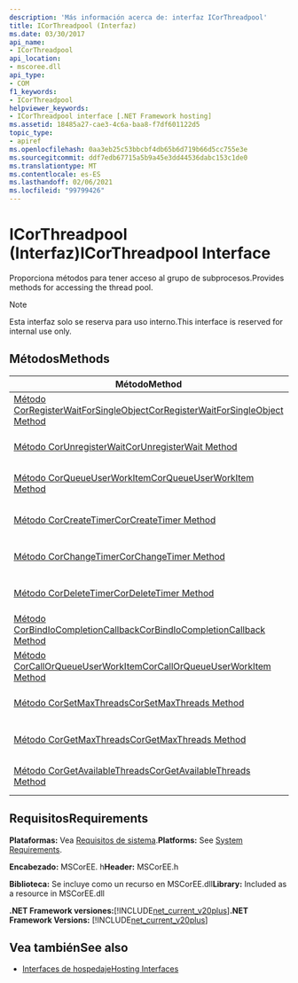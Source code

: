 ```yaml
---
description: 'Más información acerca de: interfaz ICorThreadpool'
title: ICorThreadpool (Interfaz)
ms.date: 03/30/2017
api_name:
- ICorThreadpool
api_location:
- mscoree.dll
api_type:
- COM
f1_keywords:
- ICorThreadpool
helpviewer_keywords:
- ICorThreadpool interface [.NET Framework hosting]
ms.assetid: 18485a27-cae3-4c6a-baa8-f7df601122d5
topic_type:
- apiref
ms.openlocfilehash: 0aa3eb25c53bbcbf4db65b6d719b66d5cc755e3e
ms.sourcegitcommit: ddf7edb67715a5b9a45e3dd44536dabc153c1de0
ms.translationtype: MT
ms.contentlocale: es-ES
ms.lasthandoff: 02/06/2021
ms.locfileid: "99799426"
---
```

# <a name="icorthreadpool-interface"></a><span data-ttu-id="42e9a-103">ICorThreadpool (Interfaz)</span><span class="sxs-lookup"><span data-stu-id="42e9a-103">ICorThreadpool Interface</span></span>

<span data-ttu-id="42e9a-104">Proporciona métodos para tener acceso al grupo de subprocesos.</span><span class="sxs-lookup"><span data-stu-id="42e9a-104">Provides methods for accessing the thread pool.</span></span>  
  
> [!NOTE]
> <span data-ttu-id="42e9a-105">Esta interfaz solo se reserva para uso interno.</span><span class="sxs-lookup"><span data-stu-id="42e9a-105">This interface is reserved for internal use only.</span></span>  
  
## <a name="methods"></a><span data-ttu-id="42e9a-106">Métodos</span><span class="sxs-lookup"><span data-stu-id="42e9a-106">Methods</span></span>  
  
|<span data-ttu-id="42e9a-107">Método</span><span class="sxs-lookup"><span data-stu-id="42e9a-107">Method</span></span>|<span data-ttu-id="42e9a-108">Descripción</span><span class="sxs-lookup"><span data-stu-id="42e9a-108">Description</span></span>|  
|------------|-----------------|  
|[<span data-ttu-id="42e9a-109">Método CorRegisterWaitForSingleObject</span><span class="sxs-lookup"><span data-stu-id="42e9a-109">CorRegisterWaitForSingleObject Method</span></span>](icorthreadpool-corregisterwaitforsingleobject-method.md)|<span data-ttu-id="42e9a-110">Reservado para uso interno.</span><span class="sxs-lookup"><span data-stu-id="42e9a-110">Reserved for internal use only.</span></span>|  
|[<span data-ttu-id="42e9a-111">Método CorUnregisterWait</span><span class="sxs-lookup"><span data-stu-id="42e9a-111">CorUnregisterWait Method</span></span>](icorthreadpool-corunregisterwait-method.md)|<span data-ttu-id="42e9a-112">Reservado para uso interno.</span><span class="sxs-lookup"><span data-stu-id="42e9a-112">Reserved for internal use only.</span></span>|  
|[<span data-ttu-id="42e9a-113">Método CorQueueUserWorkItem</span><span class="sxs-lookup"><span data-stu-id="42e9a-113">CorQueueUserWorkItem Method</span></span>](icorthreadpool-corqueueuserworkitem-method.md)|<span data-ttu-id="42e9a-114">Reservado para uso interno.</span><span class="sxs-lookup"><span data-stu-id="42e9a-114">Reserved for internal use only.</span></span>|  
|[<span data-ttu-id="42e9a-115">Método CorCreateTimer</span><span class="sxs-lookup"><span data-stu-id="42e9a-115">CorCreateTimer Method</span></span>](icorthreadpool-corcreatetimer-method.md)|<span data-ttu-id="42e9a-116">Reservado para uso interno.</span><span class="sxs-lookup"><span data-stu-id="42e9a-116">Reserved for internal use only.</span></span>|  
|[<span data-ttu-id="42e9a-117">Método CorChangeTimer</span><span class="sxs-lookup"><span data-stu-id="42e9a-117">CorChangeTimer Method</span></span>](icorthreadpool-corchangetimer-method.md)|<span data-ttu-id="42e9a-118">Reservado para uso interno.</span><span class="sxs-lookup"><span data-stu-id="42e9a-118">Reserved for internal use only.</span></span>|  
|[<span data-ttu-id="42e9a-119">Método CorDeleteTimer</span><span class="sxs-lookup"><span data-stu-id="42e9a-119">CorDeleteTimer Method</span></span>](icorthreadpool-cordeletetimer-method.md)|<span data-ttu-id="42e9a-120">Reservado para uso interno.</span><span class="sxs-lookup"><span data-stu-id="42e9a-120">Reserved for internal use only.</span></span>|  
|[<span data-ttu-id="42e9a-121">Método CorBindIoCompletionCallback</span><span class="sxs-lookup"><span data-stu-id="42e9a-121">CorBindIoCompletionCallback Method</span></span>](icorthreadpool-corbindiocompletioncallback-method.md)|<span data-ttu-id="42e9a-122">Reservado para uso interno.</span><span class="sxs-lookup"><span data-stu-id="42e9a-122">Reserved for internal use only.</span></span>|  
|[<span data-ttu-id="42e9a-123">Método CorCallOrQueueUserWorkItem</span><span class="sxs-lookup"><span data-stu-id="42e9a-123">CorCallOrQueueUserWorkItem Method</span></span>](icorthreadpool-corcallorqueueuserworkitem-method.md)|<span data-ttu-id="42e9a-124">Reservado para uso interno.</span><span class="sxs-lookup"><span data-stu-id="42e9a-124">Reserved for internal use only.</span></span>|  
|[<span data-ttu-id="42e9a-125">Método CorSetMaxThreads</span><span class="sxs-lookup"><span data-stu-id="42e9a-125">CorSetMaxThreads Method</span></span>](icorthreadpool-corsetmaxthreads-method.md)|<span data-ttu-id="42e9a-126">Reservado para uso interno.</span><span class="sxs-lookup"><span data-stu-id="42e9a-126">Reserved for internal use only.</span></span>|  
|[<span data-ttu-id="42e9a-127">Método CorGetMaxThreads</span><span class="sxs-lookup"><span data-stu-id="42e9a-127">CorGetMaxThreads Method</span></span>](icorthreadpool-corgetmaxthreads-method.md)|<span data-ttu-id="42e9a-128">Reservado para uso interno.</span><span class="sxs-lookup"><span data-stu-id="42e9a-128">Reserved for internal use only.</span></span>|  
|[<span data-ttu-id="42e9a-129">Método CorGetAvailableThreads</span><span class="sxs-lookup"><span data-stu-id="42e9a-129">CorGetAvailableThreads Method</span></span>](icorthreadpool-corgetavailablethreads-method.md)|<span data-ttu-id="42e9a-130">Reservado para uso interno.</span><span class="sxs-lookup"><span data-stu-id="42e9a-130">Reserved for internal use only.</span></span>|  
  
## <a name="requirements"></a><span data-ttu-id="42e9a-131">Requisitos</span><span class="sxs-lookup"><span data-stu-id="42e9a-131">Requirements</span></span>  

 <span data-ttu-id="42e9a-132">**Plataformas:** Vea [Requisitos de sistema](../../get-started/system-requirements.md).</span><span class="sxs-lookup"><span data-stu-id="42e9a-132">**Platforms:** See [System Requirements](../../get-started/system-requirements.md).</span></span>  
  
 <span data-ttu-id="42e9a-133">**Encabezado:** MSCorEE. h</span><span class="sxs-lookup"><span data-stu-id="42e9a-133">**Header:** MSCorEE.h</span></span>  
  
 <span data-ttu-id="42e9a-134">**Biblioteca:** Se incluye como un recurso en MSCorEE.dll</span><span class="sxs-lookup"><span data-stu-id="42e9a-134">**Library:** Included as a resource in MSCorEE.dll</span></span>  
  
 <span data-ttu-id="42e9a-135">**.NET Framework versiones:**[!INCLUDE[net_current_v20plus](../../../../includes/net-current-v20plus-md.md)]</span><span class="sxs-lookup"><span data-stu-id="42e9a-135">**.NET Framework Versions:** [!INCLUDE[net_current_v20plus](../../../../includes/net-current-v20plus-md.md)]</span></span>  
  
## <a name="see-also"></a><span data-ttu-id="42e9a-136">Vea también</span><span class="sxs-lookup"><span data-stu-id="42e9a-136">See also</span></span>

- [<span data-ttu-id="42e9a-137">Interfaces de hospedaje</span><span class="sxs-lookup"><span data-stu-id="42e9a-137">Hosting Interfaces</span></span>](hosting-interfaces.md)

